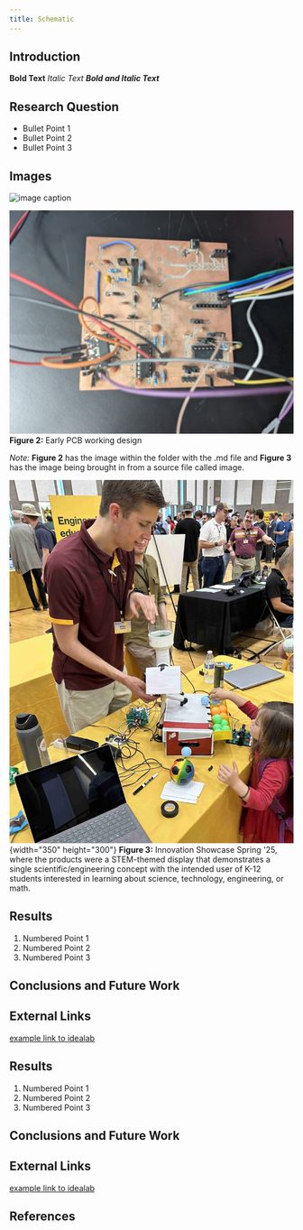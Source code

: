 ```yaml
---
title: Schematic
---
```


## Introduction

**Bold Text**
_Italic Text_
**_Bold and Italic Text_**

## Research Question

* Bullet Point 1
* Bullet Point 2
* Bullet Point 3

## Images


![image caption](https://idealab.asu.edu/assets/images/research/jumper1.png)

![](Image01.jpg)
**Figure 2:** Early PCB working design

*Note:*
**Figure 2** has the image within the folder with the .md file and **Figure 3** has the image being brought in from a source file called image.

![](/image/showcase_Sp25.jpg){width="350" height="300"}
**Figure 3:** Innovation Showcase Spring '25, where the products were a STEM-themed display that demonstrates a single scientific/engineering concept with the intended user of K-12 students interested in learning about science, technology, engineering, or math.


## Results

1. Numbered Point 1
1. Numbered Point 2
1. Numbered Point 3

## Conclusions and Future Work

## External Links

[example link to idealab](https://idealab.asu.edu)


## Results

1. Numbered Point 1
1. Numbered Point 2
1. Numbered Point 3

## Conclusions and Future Work

## External Links

[example link to idealab](https://idealab.asu.edu)


## References

